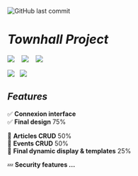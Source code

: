 ![GitHub last commit](https://img.shields.io/github/last-commit/Vazn/TownhallProject?style=for-the-badge)

# ***Townhall Project***

<img src="https://img.shields.io/badge/Node.js-43853D?style=for-the-badge&logo=node.js&logoColor=white"/> &nbsp;&nbsp;
<img src="https://img.shields.io/badge/Mongo%20DB-43853D?style=for-the-badge&logo=mongodb&logoColor=white"/> &nbsp;&nbsp;
<img src="https://img.shields.io/badge/TypeScript-007ACC?style=for-the-badge&logo=typescript&logoColor=white"/>

<img src="https://img.shields.io/badge/Using-Handlebars-e98a2b?style=for-the-badge">&nbsp;&nbsp;
<img src="https://img.shields.io/badge/Styled%20by-SASS-%23b19cd9?style=for-the-badge">
## ***Features***
✅ **Connexion interface** <br>
✅ **Final design** 75% <br>

🔄 **Articles CRUD** 50% <br>
🔄 **Events CRUD** 50% <br>
🔄 **Final dynamic display & templates** 25% <br>

💤 **Security features ...** <br>

